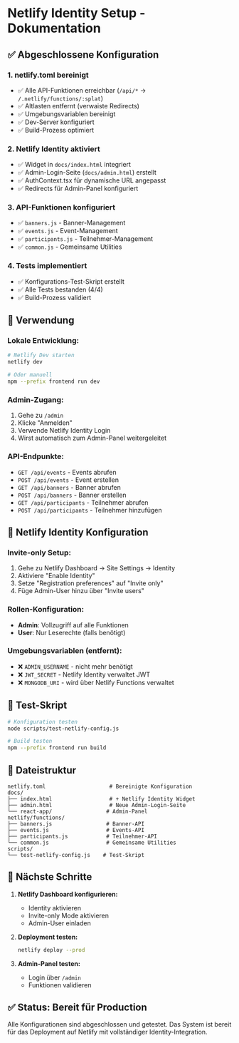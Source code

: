 # Netlify Identity Setup - Dokumentation

## ✅ **Abgeschlossene Konfiguration**

### 1. **netlify.toml bereinigt**

- ✅ Alle API-Funktionen erreichbar (`/api/*` → `/.netlify/functions/:splat`)
- ✅ Altlasten entfernt (verwaiste Redirects)
- ✅ Umgebungsvariablen bereinigt
- ✅ Dev-Server konfiguriert
- ✅ Build-Prozess optimiert

### 2. **Netlify Identity aktiviert**

- ✅ Widget in `docs/index.html` integriert
- ✅ Admin-Login-Seite (`docs/admin.html`) erstellt
- ✅ AuthContext.tsx für dynamische URL angepasst
- ✅ Redirects für Admin-Panel konfiguriert

### 3. **API-Funktionen konfiguriert**

- ✅ `banners.js` - Banner-Management
- ✅ `events.js` - Event-Management
- ✅ `participants.js` - Teilnehmer-Management
- ✅ `common.js` - Gemeinsame Utilities

### 4. **Tests implementiert**

- ✅ Konfigurations-Test-Skript erstellt
- ✅ Alle Tests bestanden (4/4)
- ✅ Build-Prozess validiert

## 🔧 **Verwendung**

### **Lokale Entwicklung:**

```bash
# Netlify Dev starten
netlify dev

# Oder manuell
npm --prefix frontend run dev
```

### **Admin-Zugang:**

1. Gehe zu `/admin`
2. Klicke "Anmelden"
3. Verwende Netlify Identity Login
4. Wirst automatisch zum Admin-Panel weitergeleitet

### **API-Endpunkte:**

- `GET /api/events` - Events abrufen
- `POST /api/events` - Event erstellen
- `GET /api/banners` - Banner abrufen
- `POST /api/banners` - Banner erstellen
- `GET /api/participants` - Teilnehmer abrufen
- `POST /api/participants` - Teilnehmer hinzufügen

## 🔐 **Netlify Identity Konfiguration**

### **Invite-only Setup:**

1. Gehe zu Netlify Dashboard → Site Settings → Identity
2. Aktiviere "Enable Identity"
3. Setze "Registration preferences" auf "Invite only"
4. Füge Admin-User hinzu über "Invite users"

### **Rollen-Konfiguration:**

- **Admin**: Vollzugriff auf alle Funktionen
- **User**: Nur Leserechte (falls benötigt)

### **Umgebungsvariablen (entfernt):**

- ❌ `ADMIN_USERNAME` - nicht mehr benötigt
- ❌ `JWT_SECRET` - Netlify Identity verwaltet JWT
- ❌ `MONGODB_URI` - wird über Netlify Functions verwaltet

## 🧪 **Test-Skript**

```bash
# Konfiguration testen
node scripts/test-netlify-config.js

# Build testen
npm --prefix frontend run build
```

## 📁 **Dateistruktur**

```
netlify.toml                    # Bereinigte Konfiguration
docs/
├── index.html                  # + Netlify Identity Widget
├── admin.html                  # Neue Admin-Login-Seite
└── react-app/                 # Admin-Panel
netlify/functions/
├── banners.js                 # Banner-API
├── events.js                  # Events-API
├── participants.js            # Teilnehmer-API
└── common.js                  # Gemeinsame Utilities
scripts/
└── test-netlify-config.js    # Test-Skript
```

## 🚀 **Nächste Schritte**

1. **Netlify Dashboard konfigurieren:**

   - Identity aktivieren
   - Invite-only Mode aktivieren
   - Admin-User einladen

2. **Deployment testen:**

   ```bash
   netlify deploy --prod
   ```

3. **Admin-Panel testen:**
   - Login über `/admin`
   - Funktionen validieren

## ✅ **Status: Bereit für Production**

Alle Konfigurationen sind abgeschlossen und getestet. Das System ist bereit für das Deployment auf Netlify mit vollständiger Identity-Integration.
